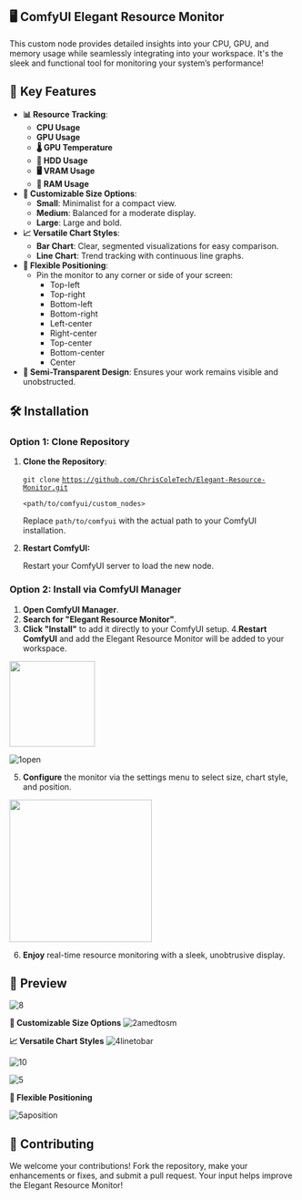 ## 🖥️ ComfyUI Elegant Resource Monitor

This custom node provides detailed insights into your CPU, GPU, and memory usage while seamlessly integrating into your workspace. It's the sleek and functional tool for monitoring your system’s performance! 

## 🌟 Key Features

*   **📊 Resource Tracking**:
    *   **CPU Usage**
    *   **GPU Usage**
    *   **🌡️ GPU Temperature**
    *   **💾 HDD Usage**
    *   **🖥️ VRAM Usage**
    *   **🧠 RAM Usage**
*   **🔧 Customizable Size Options**:
    *   **Small**: Minimalist for a compact view.
    *   **Medium**: Balanced for a moderate display.
    *   **Large**: Large and bold.
*   **📈 Versatile Chart Styles**:
    *   **Bar Chart**: Clear, segmented visualizations for easy comparison.
    *   **Line Chart**: Trend tracking with continuous line graphs.
*   **📍 Flexible Positioning**:
    *   Pin the monitor to any corner or side of your screen:
        *   Top-left
        *   Top-right
        *   Bottom-left
        *   Bottom-right
        *   Left-center
        *   Right-center
        *   Top-center
        *   Bottom-center
        *   Center
*   **🔲 Semi-Transparent Design**: Ensures your work remains visible and unobstructed.

## 🛠️ Installation

### Option 1: Clone Repository

1.  **Clone the Repository**:
    
    `git clone` [`https://github.com/ChrisColeTech/Elegant-Resource-Monitor.git`](https://github.com/ChrisColeTech/Elegant-Resource-Monitor.git)
    
    `<path/to/comfyui/custom_nodes>`
    
    Replace `path/to/comfyui` with the actual path to your ComfyUI installation.
    
2.  **Restart ComfyUI:**
    
    Restart your ComfyUI server to load the new node.
    

### Option 2: Install via ComfyUI Manager

1.  **Open ComfyUI Manager**.
2.  **Search for "Elegant Resource Monitor"**.
3.  **Click "Install"** to add it directly to your ComfyUI setup.
4.**Restart ComfyUI** and add the Elegant Resource Monitor will be added to your workspace. 

<img src="https://github.com/user-attachments/assets/3f9e44e4-e2be-4a77-a873-d420f6d7807a" height="150" width="auto">

![1open](https://github.com/user-attachments/assets/43b05f35-c750-4d67-850f-2cee045664fc)

5.  **Configure** the monitor via the settings menu to select size, chart style, and position.

<img src="https://github.com/user-attachments/assets/1d5efc16-f0d1-4ff6-8cd7-c7ab6788638e" width="250" height="auto">


6.  **Enjoy** real-time resource monitoring with a sleek, unobtrusive display.

## 📸 Preview

![8](https://github.com/user-attachments/assets/79dcaf12-338d-4de9-833b-373010263a8a)


**🔧 Customizable Size Options**
![2amedtosm](https://github.com/user-attachments/assets/076c8c7e-24bf-4870-8f2a-8a9232e89459)


 **📈 Versatile Chart Styles**
![4linetobar](https://github.com/user-attachments/assets/ca776ab3-24a1-495b-b1fe-4ec9bcf266c6)

![10](https://github.com/user-attachments/assets/61031030-354a-4246-97ad-83edf8dbe39f)

![5](https://github.com/user-attachments/assets/87de567e-e1f4-45e2-81bd-9ea4e28445d2)



**📍 Flexible Positioning**

![5aposition](https://github.com/user-attachments/assets/d7e5b588-c835-4a31-8558-c7bfc947ef95)




## 🤝 Contributing

We welcome your contributions! Fork the repository, make your enhancements or fixes, and submit a pull request. Your input helps improve the Elegant Resource Monitor!

